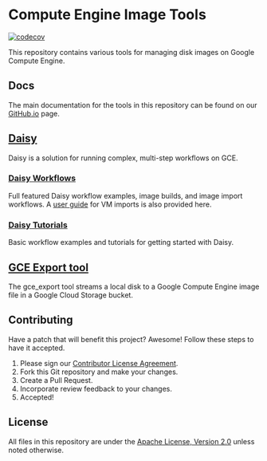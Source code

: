# Compute Engine Image Tools
[![codecov](https://codecov.io/gh/GoogleCloudPlatform/compute-image-tools/branch/master/graph/badge.svg)](https://codecov.io/gh/GoogleCloudPlatform/compute-image-tools)

This repository contains various tools for managing disk images on Google
Compute Engine.

## Docs

The main documentation for the tools in this repository can be found on our
[GitHub.io](https://googlecloudplatform.github.io/compute-image-tools/) page.

## [Daisy](daisy)

Daisy is a solution for running complex, multi-step workflows on GCE.

### [Daisy Workflows](daisy_workflows)

Full featured Daisy workflow examples, image builds, and image import
workflows. A [user guide](daisy_workflows/import_userguide.md) for VM imports is
also provided here.

### [Daisy Tutorials](daisy_tutorials)

Basic workflow examples and tutorials for getting started with Daisy.

## [GCE Export tool](gce_export)

The gce_export tool streams a local disk to a Google Compute Engine image file
in a Google Cloud Storage bucket.

## Contributing

Have a patch that will benefit this project? Awesome! Follow these steps to have
it accepted.

1.  Please sign our [Contributor License Agreement](CONTRIBUTING.md).
1.  Fork this Git repository and make your changes.
1.  Create a Pull Request.
1.  Incorporate review feedback to your changes.
1.  Accepted!

## License

All files in this repository are under the
[Apache License, Version 2.0](LICENSE) unless noted otherwise.
